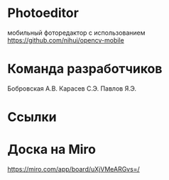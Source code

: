 # Photoeditor
мобильный фоторедактор с использованием https://github.com/nihui/opencv-mobile
# Команда разработчиков
Бобровская А.В.
Карасев С.Э.
Павлов Я.Э.
# Ссылки
# Доска на Miro
https://miro.com/app/board/uXjVMeARGvs=/
